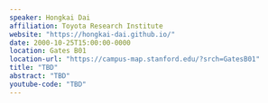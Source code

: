 ```yaml
---
speaker: Hongkai Dai
affiliation: Toyota Research Institute
website: "https://hongkai-dai.github.io/"
date: 2000-10-25T15:00:00-0000
location: Gates B01
location-url: "https://campus-map.stanford.edu/?srch=GatesB01"
title: "TBD"
abstract: "TBD"
youtube-code: "TBD"
---
```

